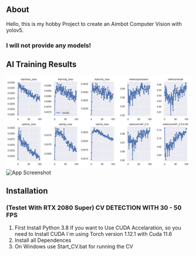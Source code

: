 ## About
Hello, this is my hobby Project to create an Aimbot Computer Vision with yolov5.
### I will not provide any models!

## AI Training Results

![App Screenshot](https://github.com/Rewyero/Lime-Computer-Vision-Aimbot/blob/master/img/results.png)
![App Screenshot](https://github.com/Rewyero/Lime-Computer-Vision-Aimbot/blob/master/img/val_batch2_labels.png)

## Installation
### (Testet With RTX 2080 Super) CV DETECTION WITH 30 - 50 FPS
1. First Install Python 3.8
If you want to Use CUDA Accelaration, so you need to Install CUDA
I´m using Torch version 1.12.1 with Cuda 11.6
2. Install all Dependences
3. On Windows use Start_CV.bat for running the CV 
